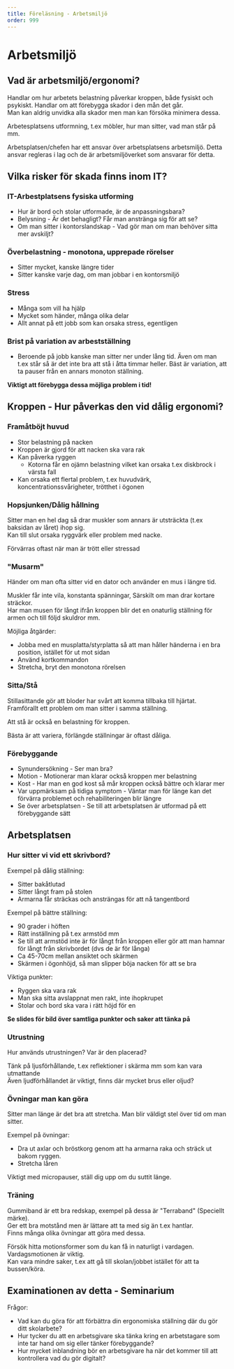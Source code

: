 ```yaml
---
title: Föreläsning - Arbetsmiljö
order: 999
---
```


# Arbetsmiljö

## Vad är arbetsmiljö/ergonomi?

Handlar om hur arbetets belastning påverkar kroppen, både fysiskt och psykiskt. Handlar om att förebygga skador i den mån det går.  
Man kan aldrig unvidka alla skador men man kan försöka minimera dessa.

Arbetesplatsens utformning, t.ex möbler, hur man sitter, vad man står på mm.

Arbetsplatsen/chefen har ett ansvar över arbetsplatsens arbetsmiljö. Detta ansvar regleras i lag och de är arbetsmiljöverket som ansvarar för detta.

## Vilka risker för skada finns inom IT?

### IT-Arbestplatsens fysiska utforming

- Hur är bord och stolar utformade, är de anpassningsbara?
- Belysning - Är det behagligt? Får man anstränga sig för att se?
- Om man sitter i kontorslandskap - Vad gör man om man behöver sitta mer avskiljt?

### Överbelastning - monotona, upprepade rörelser

- Sitter mycket, kanske längre tider
- Sitter kanske varje dag, om man jobbar i en kontorsmiljö

### Stress

- Många som vill ha hjälp
- Mycket som händer, många olika delar
- Allt annat på ett jobb som kan orsaka stress, egentligen

### Brist på variation av arbestställning

- Beroende på jobb kanske man sitter ner under lång tid. Även om man t.ex står så är det inte bra att stå i åtta timmar heller. Bäst är variation, att ta pauser från en annars monoton ställning.

**Viktigt att förebygga dessa möjliga problem i tid!**

## Kroppen - Hur påverkas den vid dålig ergonomi?

### Framåtböjt huvud

- Stor belastning på nacken
- Kroppen är gjord för att nacken ska vara rak
- Kan påverka ryggen
  - Kotorna får en ojämn belastning vilket kan orsaka t.ex diskbrock i värsta fall
- Kan orsaka ett flertal problem, t.ex huvudvärk, koncentrationssvårigheter, trötthet i ögonen

### Hopsjunken/Dålig hållning

Sitter man en hel dag så drar muskler som annars är utsträckta (t.ex baksidan av låret) ihop sig.  
Kan till slut orsaka ryggvärk eller problem med nacke.

Förvärras oftast när man är trött eller stressad

### "Musarm"

Händer om man ofta sitter vid en dator och använder en mus i längre tid.

Muskler får inte vila, konstanta spänningar, Särskilt om man drar kortare sträckor.  
Har man musen för långt ifrån kroppen blir det en onaturlig ställning för armen och till följd skuldror mm.

Möjliga åtgärder:

- Jobba med en musplatta/styrplatta så att man håller händerna i en bra position, istället för ut mot sidan
- Använd kortkommandon
- Stretcha, bryt den monotona rörelsen

### Sitta/Stå

Stillasittande gör att bloder har svårt att komma tillbaka till hjärtat.  
Framförallt ett problem om man sitter i samma ställning.

Att stå är också en belastning för kroppen.

Bästa är att variera, förlängde ställningar är oftast dåliga.

### Förebyggande

- Synundersökning - Ser man bra?
- Motion - Motionerar man klarar också kroppen mer belastning
- Kost - Har man en god kost så mår kroppen också bättre och klarar mer
- Var uppmärksam på tidiga symptom - Väntar man för länge kan det förvärra problemet och rehabiliteringen blir längre
- Se över arbetsplatsen - Se till att arbetsplatsen är utformad på ett förebyggande sätt

## Arbetsplatsen

### Hur sitter vi vid ett skrivbord?

Exempel på dålig ställning:

- Sitter bakåtlutad
- Sitter långt fram på stolen
- Armarna får sträckas och ansträngas för att nå tangentbord

Exempel på bättre ställning:

- 90 grader i höften
- Rätt inställning på t.ex armstöd mm
- Se till att armstöd inte är för långt från kroppen eller gör att man hamnar för långt från skrivbordet (dvs de är för långa)
- Ca 45-70cm mellan ansiktet och skärmen
- Skärmen i ögonhöjd, så man slipper böja nacken för att se bra

Viktiga punkter:

- Ryggen ska vara rak
- Man ska sitta avslappnat men rakt, inte ihopkrupet
- Stolar och bord ska vara i rätt höjd för en

**Se slides för bild över samtliga punkter och saker att tänka på**

### Utrustning

Hur används utrustningen? Var är den placerad?

Tänk på ljusförhållande, t.ex reflektioner i skärma mm som kan vara utmattande  
Även ljudförhållandet är viktigt, finns där mycket brus eller oljud?

### Övningar man kan göra

Sitter man länge är det bra att stretcha. Man blir väldigt stel över tid om man sitter.

Exempel på övningar:

- Dra ut axlar och bröstkorg genom att ha armarna raka och sträck ut bakom ryggen.
- Stretcha låren

Viktigt med micropauser, ställ dig upp om du suttit länge.

### Träning

Gummiband är ett bra redskap, exempel på dessa är "Terraband" (Speciellt märke).  
Ger ett bra motstånd men är lättare att ta med sig än t.ex hantlar.  
Finns många olika övningar att göra med dessa.

Försök hitta motionsformer som du kan få in naturligt i vardagen. Vardagsmotionen är viktig.  
Kan vara mindre saker, t.ex att gå till skolan/jobbet istället för att ta bussen/köra.

## Examinationen av detta - Seminarium

Frågor:

- Vad kan du göra för att förbättra din ergonomiska ställning där du gör ditt skolarbete?
- Hur tycker du att en arbetsgivare ska tänka kring en arbetstagare som inte tar hand om sig eller tänker förebyggande?
- Hur mycket inblandning bör en arbetsgivare ha när det kommer till att kontrollera vad du gör digitalt?
